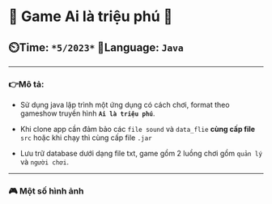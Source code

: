 # :wave: Game Ai là triệu phú   :wave:

## ⏲️Time: `*5/2023*` 📄Language: `Java` 
---
### 👉Mô tả:
- Sử dụng java lập trình một ứng dụng có cách chơi, format theo gameshow truyền hình **`Ai là triệu phú`**.

- Khi clone app cần đảm bảo các `file sound` và `data_flie` **cùng cấp file** `src` hoặc khi chạy thì cùng cấp file `.jar` 

- Lưu trữ database dưới dạng file txt, game gồm 2 luồng chơi gồm `quản lý` và `người chơi`.

---

### 🎮 Một số hình ảnh 

